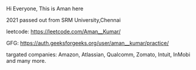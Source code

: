 Hi Everyone, This is Aman here

2021 passed out from SRM University,Chennai

leetcode:  https://leetcode.com/Aman__Kumar/

GFG:  https://auth.geeksforgeeks.org/user/aman__kumar/practice/

targated companies: Amazon, Atlassian, Qualcomm, Zomato, Intuit, InMobi and many more.


